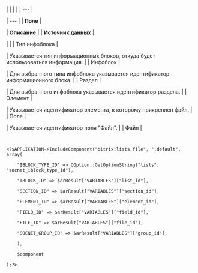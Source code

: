 |  |  |  |
| --- |

| --- |
| **Поле** |

| **Описание** |
| **Источник данных** |

| |
| Тип инфоблока |

| Указывается тип информационных блоков, откуда будет использоваться информация. |
| Инфоблок |

| Для выбранного типа инфоблока указывается идентификатор информационного блока. |
| Раздел |

| Для выбранного инфоблока указывается идентификатор раздела. |
| Элемент |

| Указывается идентификатор элемента, к которому прикреплен файл. |
| Поле |

| Указывается идентификатор поля "Файл". |
| Файл |

```
 

<?$APPLICATION->IncludeComponent("bitrix:lists.file", ".default", array(

    "IBLOCK_TYPE_ID" => COption::GetOptionString("lists", "socnet_iblock_type_id"),

    "IBLOCK_ID" => $arResult["VARIABLES"]["list_id"],

    "SECTION_ID" => $arResult["VARIABLES"]["section_id"],

    "ELEMENT_ID" => $arResult["VARIABLES"]["element_id"],

    "FIELD_ID" => $arResult["VARIABLES"]["field_id"],

    "FILE_ID" => $arResult["VARIABLES"]["file_id"],

    "SOCNET_GROUP_ID" => $arResult["VARIABLES"]["group_id"],

    ),

    $component

);?>
```